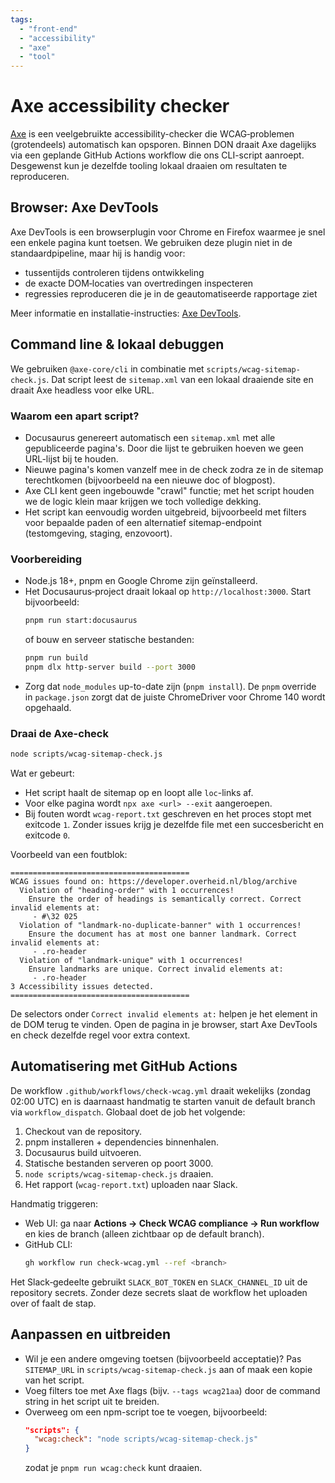 ```yaml
---
tags:
  - "front-end"
  - "accessibility"
  - "axe"
  - "tool"
---
```


# Axe accessibility checker

[Axe](https://www.deque.com/axe/) is een veelgebruikte accessibility-checker die
WCAG‑problemen (grotendeels) automatisch kan opsporen. Binnen DON draait Axe
dagelijks via een geplande GitHub Actions workflow die ons CLI-script aanroept.
Desgewenst kun je dezelfde tooling lokaal draaien om resultaten te reproduceren.

## Browser: Axe DevTools

Axe DevTools is een browserplugin voor Chrome en Firefox waarmee je snel een
enkele pagina kunt toetsen. We gebruiken deze plugin niet in de
standaardpipeline, maar hij is handig voor:

- tussentijds controleren tijdens ontwikkeling
- de exacte DOM‑locaties van overtredingen inspecteren
- regressies reproduceren die je in de geautomatiseerde rapportage ziet

Meer informatie en installatie-instructies:
[Axe DevTools](https://www.deque.com/axe/devtools).

## Command line & lokaal debuggen

We gebruiken `@axe-core/cli` in combinatie met `scripts/wcag-sitemap-check.js`.
Dat script leest de `sitemap.xml` van een lokaal draaiende site en draait Axe
headless voor elke URL.

### Waarom een apart script?

- Docusaurus genereert automatisch een `sitemap.xml` met alle gepubliceerde
  pagina's. Door die lijst te gebruiken hoeven we geen URL-lijst bij te houden.
- Nieuwe pagina's komen vanzelf mee in de check zodra ze in de sitemap
  terechtkomen (bijvoorbeeld na een nieuwe doc of blogpost).
- Axe CLI kent geen ingebouwde "crawl" functie; met het script houden we de
  logic klein maar krijgen we toch volledige dekking.
- Het script kan eenvoudig worden uitgebreid, bijvoorbeeld met filters voor
  bepaalde paden of een alternatief sitemap-endpoint (testomgeving, staging,
  enzovoort).

### Voorbereiding

- Node.js 18+, pnpm en Google Chrome zijn geïnstalleerd.
- Het Docusaurus‑project draait lokaal op `http://localhost:3000`. Start
  bijvoorbeeld:
  ```bash
  pnpm run start:docusaurus
  ```
  of bouw en serveer statische bestanden:
  ```bash
  pnpm run build
  pnpm dlx http-server build --port 3000
  ```
- Zorg dat `node_modules` up-to-date zijn (`pnpm install`). De `pnpm` override
  in `package.json` zorgt dat de juiste ChromeDriver voor Chrome 140 wordt
  opgehaald.

### Draai de Axe-check

```bash
node scripts/wcag-sitemap-check.js
```

Wat er gebeurt:

- Het script haalt de sitemap op en loopt alle `loc`-links af.
- Voor elke pagina wordt `npx axe <url> --exit` aangeroepen.
- Bij fouten wordt `wcag-report.txt` geschreven en het proces stopt met exitcode
  `1`. Zonder issues krijg je dezelfde file met een succesbericht en exitcode
  `0`.

Voorbeeld van een foutblok:

```text
========================================
WCAG issues found on: https://developer.overheid.nl/blog/archive
  Violation of "heading-order" with 1 occurrences!
    Ensure the order of headings is semantically correct. Correct invalid elements at:
     - #\32 025
  Violation of "landmark-no-duplicate-banner" with 1 occurrences!
    Ensure the document has at most one banner landmark. Correct invalid elements at:
     - .ro-header
  Violation of "landmark-unique" with 1 occurrences!
    Ensure landmarks are unique. Correct invalid elements at:
     - .ro-header
3 Accessibility issues detected.
========================================
```

De selectors onder `Correct invalid elements at:` helpen je het element in de
DOM terug te vinden. Open de pagina in je browser, start Axe DevTools en check
dezelfde regel voor extra context.

## Automatisering met GitHub Actions

De workflow `.github/workflows/check-wcag.yml` draait wekelijks (zondag 02:00
UTC) en is daarnaast handmatig te starten vanuit de default branch via
`workflow_dispatch`. Globaal doet de job het volgende:

1. Checkout van de repository.
2. pnpm installeren + dependencies binnenhalen.
3. Docusaurus build uitvoeren.
4. Statische bestanden serveren op poort 3000.
5. `node scripts/wcag-sitemap-check.js` draaien.
6. Het rapport (`wcag-report.txt`) uploaden naar Slack.

Handmatig triggeren:

- Web UI: ga naar **Actions → Check WCAG compliance → Run workflow** en kies de
  branch (alleen zichtbaar op de default branch).
- GitHub CLI:
  ```bash
  gh workflow run check-wcag.yml --ref <branch>
  ```

Het Slack‑gedeelte gebruikt `SLACK_BOT_TOKEN` en `SLACK_CHANNEL_ID` uit de
repository secrets. Zonder deze secrets slaat de workflow het uploaden over of
faalt de stap.

## Aanpassen en uitbreiden

- Wil je een andere omgeving toetsen (bijvoorbeeld acceptatie)? Pas
  `SITEMAP_URL` in `scripts/wcag-sitemap-check.js` aan of maak een kopie van het
  script.
- Voeg filters toe met Axe flags (bijv. `--tags wcag21aa`) door de command
  string in het script uit te breiden.
- Overweeg om een npm-script toe te voegen, bijvoorbeeld:
  ```json
  "scripts": {
    "wcag:check": "node scripts/wcag-sitemap-check.js"
  }
  ```
  zodat je `pnpm run wcag:check` kunt draaien.
